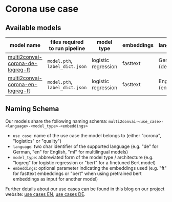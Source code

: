 # Corona use case

## Available models

| model name | files required to run pipeline | model type | embeddings | language |
|------------|--------------------------------|------------|------------|----------|
| [multi2convai-corona-de-logreg-ft](https://huggingface.co/inovex/multi2convai-corona-de-logreg-ft) | `model.pth`, `label_dict.json` | logistic regression | fasttext | German (de) |
| [multi2convai-corona-en-logreg-ft](https://huggingface.co/inovex/multi2convai-corona-en-logreg-ft) | `model.pth`, `label_dict.json` | logistic regression | fasttext | English (en) |


## Naming Schema

Our models share the following naming schema: `multi2convai-<use_case>-<language>-<model_type>-<embeddings>`

- `use_case`: name of the use case the model belongs to (either "corona", "logistics" or "quality")
- `language`: two char identifier of the supported language (e.g. "de" for German, "en" for English, "ml" for multilingual models)
- `model_type`: abbreviated form of the model type / architecture (e.g. "logreg" for logistic regression or "bert" for a finetuned Bert model)
- `embeddings`: optional parameter indicating the embeddings used (e.g. "ft" for fasttext embeddings or "bert" when using pretrained bert embeddings as input for another model)

Further details about our use cases can be found in this blog on our project website: [use cases EN](https://multi2conv.ai/blog/en/use-cases), [use cases DE](https://multi2conv.ai/blog/de/use-cases).
